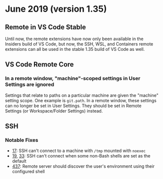 # June 2019 (version 1.35)

## Remote in VS Code Stable

Until now, the remote extensions have now only been available in the Insiders build of VS Code, but now, the SSH, WSL, and Containers remote extensions can all be used in the stable 1.35 build of VS Code as well.

## VS Code Remote Core

### In a remote window, "machine"-scoped settings in User Settings are ignored

Settings that relate to paths on a particular machine are given the "machine" setting scope. One example is `git.path`. In a remote window, these settings can no longer be set in User Settings. They should be set in Remote Settings (or Workspace/Folder Settings) instead.

## SSH

### Notable Fixes

- [17](https://github.com/microsoft/vscode-remote-release/issues/17): SSH can't connect to a machine with `/tmp` mounted with `noexec`
- [19](https://github.com/microsoft/vscode-remote-release/issues/19), [33](https://github.com/microsoft/vscode-remote-release/issues/33): SSH can't connect when some non-Bash shells are set as the default
- [437](https://github.com/microsoft/vscode-remote-release/issues/437): Remote server should discover the user's environment using their configured shell